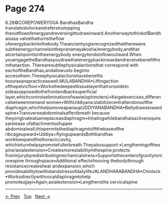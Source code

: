 # Page 274

6.28©COREPOWERYOGA BandhasBandha translatestolockandreferstostopping theoutflowofenergyandreversingittodrawinward.AnotherwaytothinkofBandhaisasa valvethatturnstheflow ofenergybackintothebody.Theancientyogisrecognizedthattherewere subtleenergychannelsinthepranamayakosha/energybody,andthat atcertainpointsintheenergybody energytendstoflowoutward.When youengagetheBandhasyoudrawthatenergybackinwardandreceivebenefitfromthataction. Therearesubtlephysicalactionsthat correspond with eachoftheBandhas,andallowusto beginto accessthem.Thesephysicalactionshavebenefits toourasanapracticeaswell.MULABANDHA•Liftingaction ofthepelvicfloor•Worksthedeepesttissuelayerthatrunssideto sideasopposedtothefrontandbacksuperficial layer,whichcontrolseliminationofwaste(sphincters)•Keigelexercises,differencebetweenmenand women•WithUddiyana:stabilizecentraltendonsofthe diaphragm,whichhelpsmoveapanaupUDDIYANABANDHA•Bellydrawstowardspine•Transverseabdominalsaffectbreath because theyoriginateatsameplaceasdiaphragm•Inhalingwhilebandhaisactiverequiresarelease ofattachmentsofupper abdominalwall;thispermitsthediaphragmtoliftthebaseofthe ribcageupward•Uddiya=flyingupwardsBothbandhas worktoexpandthethoraciccavity, whichinturnhelpspromotefullerbreath.Theyalsosupport:•Lengtheningofthespine/axialextension•Createsmorestabilityinthespine;protects frominjurybyredistributingmechanicalstress•Supportsthecenterofgravitytomovespine throughspace•Additional effectofmoving thebodythrough resistancecreatesheat andexpansion,which providesabilitytowithstandstressofdailylifeJALANDHARABANDHA•Chinlock•Worksdirectlywithvocaldiaphragmtohelp promoteujjayi•Again,axialextension•Lengthensthe cervicalspine


---
[← Prev](/pages/page-273.md) &nbsp; [Top](/index.md) &nbsp; [Next →](/pages/page-275.md)
